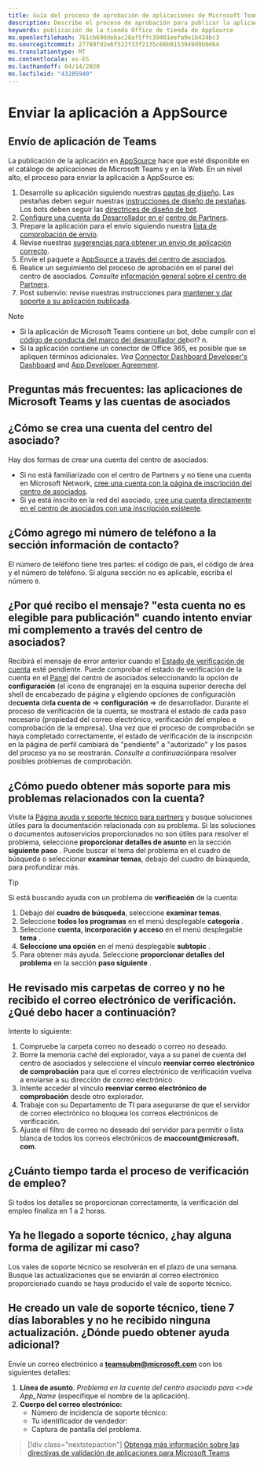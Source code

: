 ```yaml
---
title: Guía del proceso de aprobación de aplicaciones de Microsoft Teams
description: Describe el proceso de aprobación para publicar la aplicación en la tienda de aplicaciones de Microsoft Teams
keywords: publicación de la tienda Office de tienda de AppSource
ms.openlocfilehash: 761cb69ddebac28af5ffc39401eefa9e1b424bc3
ms.sourcegitcommit: 27789fd2e6f522f33f2135c66b0153949d9b0d64
ms.translationtype: MT
ms.contentlocale: es-ES
ms.lasthandoff: 04/14/2020
ms.locfileid: "43285940"
---
```

# <a name="submit-your-app-to-appsource"></a>Enviar la aplicación a AppSource

## <a name="teams-app-submission"></a>Envío de aplicación de Teams

La publicación de la aplicación en [AppSource](https://appsource.microsoft.com) hace que esté disponible en el catálogo de aplicaciones de Microsoft Teams y en la Web. En un nivel alto, el proceso para enviar la aplicación a AppSource es:

1. Desarrolle su aplicación siguiendo nuestras [pautas de diseño](~/concepts/design/understand-use-cases.md). Las pestañas deben seguir nuestras [instrucciones de diseño de pestañas](~/tabs/design/tabs.md). Los bots deben seguir las [directrices de diseño de bot](~/bots/design/bots.md).
1. [Configure una cuenta de Desarrollador en el](/office/dev/store/open-a-developer-account) [centro de Partners](https://support.microsoft.com/help/4499930/partner-center-overview).
1. Prepare la aplicación para el envío siguiendo nuestra [lista de comprobación de envío](~/concepts/deploy-and-publish/appsource/prepare/submission-checklist.md).
1. Revise nuestras [sugerencias para obtener un envío de aplicación correcto](~/concepts/deploy-and-publish/appsource/prepare/frequently-failed-cases.md).
1. Envíe el paquete a [AppSource a través del centro de asociados](/office/dev/store/use-partner-center-to-submit-to-appsource).
1. Realice un seguimiento del proceso de aprobación en el panel del centro de asociados. *Consulte* [información general sobre el centro de Partners](https://support.microsoft.com/help/4499930/partner-center-overview).
1. Post subenvío: revise nuestras instrucciones para [mantener y dar soporte a su aplicación publicada](~/concepts/deploy-and-publish/appsource/post-publish/overview.md).

>[!NOTE]
>
> * Si la aplicación de Microsoft Teams contiene un bot, debe cumplir con el [código de conducta del marco del desarrollador de](https://aka.ms/bf-conduct)bot? n.
> * Si la aplicación contiene un conector de Office 365, es posible que se apliquen términos adicionales. *Vea* [Connector Dashboard Developer's Dashboard](https://aka.ms/connectorsdashboard) and [App Developer Agreement](https://sellerdashboard.microsoft.com/Assets/Content/Agreements/Office_Store_Seller_Agreement_20120927.htm).

## <a name="faqs--teams-apps-and-partner-accounts"></a>**Preguntas más frecuentes: las aplicaciones de Microsoft Teams y las cuentas de asociados**

## <a name="how-do-i-create-a-partner-center-account"></a>¿Cómo se crea una cuenta del centro del asociado?

Hay dos formas de crear una cuenta del centro de asociados:

* Si no está familiarizado con el centro de Partners y no tiene una cuenta en Microsoft Network, [cree una cuenta con la página de inscripción del centro de asociados](/office/dev/store/open-a-developer-account#create-an-account-using-an-existing-partner-center-enrollment).
* Si ya está inscrito en la red del asociado, [cree una cuenta directamente en el centro de asociados con una inscripción existente](/office/dev/store/).

## <a name="how-do-i-add-my-phone-number-to-the-contact-info-section"></a>¿Cómo agrego mi número de teléfono a la sección información de contacto?

El número de teléfono tiene tres partes: el código de país, el código de área y el número de teléfono. Si alguna sección no es aplicable, escriba el número `0`.

## <a name="why-do-i-get-the-message-this-account-is-not-publish-eligible-when-i-try-to-submit-my-add-in-through-partner-center"></a>¿Por qué recibo el mensaje? "esta cuenta no es elegible para publicación" cuando intento enviar mi complemento a través del centro de asociados?

Recibirá el mensaje de error anterior cuando el [Estado de verificación de cuenta](/partner-center/verification-responses) esté pendiente. Puede comprobar el estado de verificación de la cuenta en el [Panel](https://partner.microsoft.com/dashboard) del centro de asociados seleccionando la opción de **configuración** (el icono de engranaje) en la esquina superior derecha del shell de encabezado de página y eligiendo opciones de configuración de**cuenta** de**la cuenta de**  =>  **configuración** => de desarrollador. Durante el proceso de verificación de la cuenta, se mostrará el estado de cada paso necesario (propiedad del correo electrónico, verificación del empleo e comprobación de la empresa). Una vez que el proceso de comprobación se haya completado correctamente, el estado de verificación de la inscripción en la página de perfil cambiará de "pendiente" a "autorizado" y los pasos del proceso ya no se mostrarán. *Consulte a continuación*para resolver posibles problemas de comprobación.

## <a name="how-i-do-get-further-support-for-my-account-related-issues"></a>¿Cómo puedo obtener más soporte para mis problemas relacionados con la cuenta?

Visite la [Página ayuda y soporte técnico para partners](https://aka.ms/marketplacepublishersupport) y busque soluciones útiles para la documentación relacionada con su problema. Si las soluciones o documentos autoservicios proporcionados no son útiles para resolver el problema, seleccione **proporcionar detalles de asunto** en la sección **siguiente paso** . Puede buscar el tema del problema en el cuadro de búsqueda o seleccionar **examinar temas**, debajo del cuadro de búsqueda, para profundizar más.

> [!TIP]
> Si está buscando ayuda con un problema de **verificación** de la cuenta:
>
>1. Debajo del **cuadro de búsqueda**, seleccione **examinar temas**.
>1. Seleccione **todos los programas** en el menú desplegable **categoría** .
> 1. Seleccione **cuenta, incorporación y acceso** en el menú desplegable **tema** .
>1. **Seleccione una opción** en el menú desplegable **subtopic** .
>1. Para obtener más ayuda. Seleccione **proporcionar detalles del problema** en la sección **paso siguiente** .
>

## <a name="ive-checked-my-mail-folders-and-havent-received-the-verification-email-what--should-i-do-next"></a>He revisado mis carpetas de correo y no he recibido el correo electrónico de verificación. ¿Qué debo hacer a continuación?

Intente lo siguiente:

1. Compruebe la carpeta correo no deseado o correo no deseado.
1. Borre la memoria caché del explorador, vaya a su panel de cuenta del centro de asociados y seleccione el vínculo **reenviar correo electrónico de comprobación** para que el correo electrónico de verificación vuelva a enviarse a su dirección de correo electrónico.
1. Intente acceder al vínculo **reenviar correo electrónico de comprobación** desde otro explorador.
1. Trabaje con su Departamento de TI para asegurarse de que el servidor de correo electrónico no bloquea los correos electrónicos de verificación.
1. Ajuste el filtro de correo no deseado del servidor para permitir o lista blanca de todos los correos electrónicos de **maccount@microsoft.<span> </span> com**.

## <a name="how-long-does-the-employment-verification-process-usually-take"></a>¿Cuánto tiempo tarda el proceso de verificación de empleo?

Si todos los detalles se proporcionan correctamente, la verificación del empleo finaliza en 1 a 2 horas.

## <a name="ive-already-reached-out-to-support-is-there-a-way-to-expedite-my-case"></a>Ya he llegado a soporte técnico, ¿hay alguna forma de agilizar mi caso?

Los vales de soporte técnico se resolverán en el plazo de una semana. Busque las actualizaciones que se enviarán al correo electrónico proporcionado cuando se haya producido el vale de soporte técnico.

## <a name="ive-created-a-support-ticket-it-has-been-7-business-days-and-i-havent-received-an-update-where-can-i-get-additional-help"></a>He creado un vale de soporte técnico, tiene 7 días laborables y no he recibido ninguna actualización. ¿Dónde puedo obtener ayuda adicional?

Envíe un correo electrónico a **<teamsubm@microsoft.com>** con los siguientes detalles:

1. **Línea de asunto**. *Problema en la cuenta del centro asociado para <>de App_Name* (especifique el nombre de la aplicación).
2. **Cuerpo del correo electrónico:**
    * Número de incidencia de soporte técnico:
    * Tu identificador de vendedor:
    * Captura de pantalla del problema.

> [!div class="nextstepaction"]
> [Obtenga más información sobre las directivas de validación de aplicaciones para Microsoft Teams](/office/dev/store/validation-policies#14-microsoft-teams-apps)
